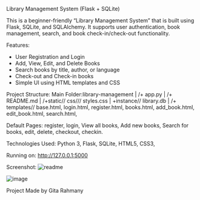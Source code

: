 Library Management System (Flask + SQLite)

This is a beginner-friendly “Library Management System” that is  built using Flask, SQLite, and SQLAlchemy. It supports user authentication, book management, search, and book check-in/check-out functionality.

Features:
-  User Registration and Login 
-  Add, View, Edit, and Delete Books
-  Search books by title, author, or language
- Check-out and Check-in books 
-  Simple UI using HTML templates and CSS

Project Structure:
Main Folder:library-management  | /+ app.py |  /+ README.md |  /+static// css/// styles.css | +instance//  library.db  | /+ templates// base.html,  login.html,  register.html, books.html, add_book.html, edit_book.html, search.html, 

Default Pages:
register, 
login,
View all books, 
Add new books,
Search for books,
edit,
delete,
checkout,
checkin.

Technologies Used:
Python 3,
Flask,
SQLite,
HTML5, 
CSS3,

 Running on:  http://127.0.0.1:5000

Screenshot:
![readme](https://github.com/user-attachments/assets/b90d7da6-4241-4af1-82e8-8362586f7380)


![image](https://github.com/user-attachments/assets/82f630fb-4da3-49d8-bf4f-a154794156fc)





Project Made by Gita Rahmany

